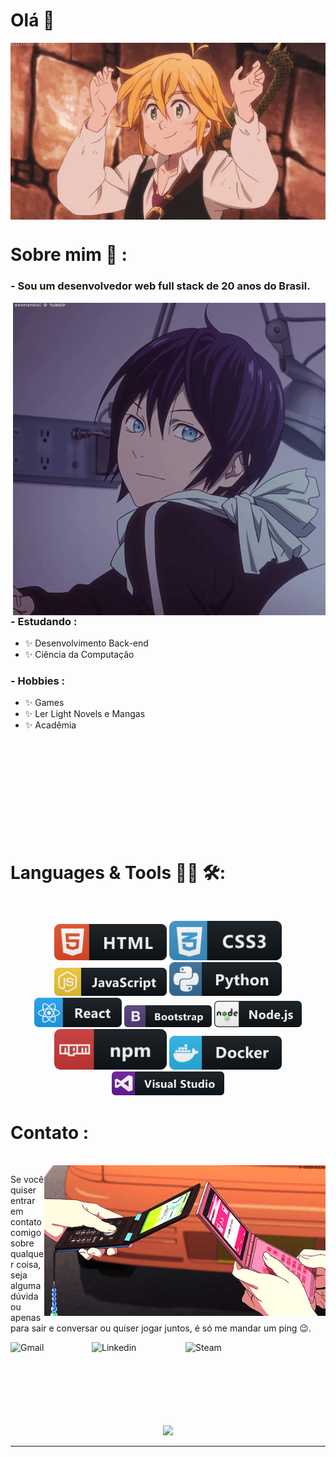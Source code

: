 # Olá 👋

<div align="center">
<img hight="300" width="700" alt="GIF" align="center" src="assets/gifs/208593.gif">
</div>

# Sobre mim 💬 :

### - Sou um desenvolvedor web full stack de 20 anos do Brasil.

<img hight="400" width="500" alt="GIF" align="right" src="assets/gifs/13626.gif">

### - Estudando :
- ✨ Desenvolvimento Back-end
- ✨ Ciência da Computação

### - Hobbies : 
- ✨ Games
- ✨ Ler Light Novels e Mangas
- ✨ Acadêmia

</br>
</br>
</br>
</br>
</br>
</br>
</br>
</br>
</br>

# Languages & Tools 👨‍💻 🛠:
</br>

<p align="center">

<!-- For more icons please follow  https://github.com/MikeCodesDotNET/ColoredBadges -->
<img src="assets/svg/dev/languages/html.svg" alt="html" width="180" hight="50">
<img src="assets/svg/dev/languages/css3.svg" alt="css3" width="180" hight="50">
<img src="assets/svg/dev/languages/js.svg" alt="js" width="180" hight="50">
<img src="assets/svg/dev/languages/python.svg" alt="python" width="180" hight="50">
</br>
<img src="assets/svg/dev/frameworks/react.svg" alt="react" width="140" hight="50">
<img src="assets/svg/dev/frameworks/bootstrap.svg" alt="bootstrap"  width="140" hight="50">
<img src="assets/svg/dev/frameworks/nodejs.svg" alt="nodejs" width="140" hight="50">
</br>
<img src="assets/svg/dev/services/npm.svg" alt="npm" width="180" hight="50">
<img src="assets/svg/dev/tools/docker.svg" alt="docker" width="180" hight="50">
<img src="assets/svg/dev/tools/visualstudio.svg" alt="visualstudio" width="180" hight="50">
</br>

</p>

# Contato :
<p>
</br>

<img hight="320" width="450" align="right" alt="GIF" src="assets/gifs/email.gif">

Se você quiser entrar em contato comigo sobre qualquer coisa, seja alguma dúvida ou apenas para sair e conversar ou quiser jogar juntos, é só me mandar um ping 😉.

<a href="mailto:df828316@gmail.com">
 <img align="left" alt="Gmail" width="130" hight="100" src="https://github.com/datavinny/datavinny/blob/master/assets/icons/gmail.png" />
</a>
<a href="https://www.linkedin.com/in/davifreitass/">
  <img align="left" alt="Linkedin" width="150" hight="100" src="https://github.com/datavinny/datavinny/blob/master/assets/icons/linkedin.png" />

</a>
<a href="https://steamcommunity.com/id/acerplayers/">
  <img align="left" alt="Steam" width="130" hight="100" src="https://github.com/datavinny/datavinny/blob/master/assets/icons/steam.png" />
</a>
 </p>
 
</br></br></br>
</br></br></br>
</br>

<p align="center" >  
  <a href="https://github.com/datavinny/github-readme-stats"> 
    <img  src="https://github-readme-stats.vercel.app/api?username=datavinny&&show_icons=true&theme=radical"/>
  </a>
  </p>

*************
